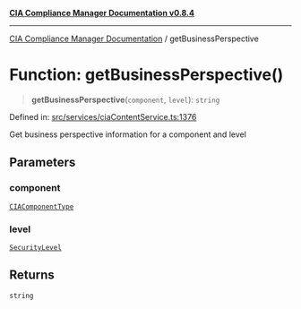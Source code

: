[**CIA Compliance Manager Documentation v0.8.4**](../README.md)

***

[CIA Compliance Manager Documentation](../globals.md) / getBusinessPerspective

# Function: getBusinessPerspective()

> **getBusinessPerspective**(`component`, `level`): `string`

Defined in: [src/services/ciaContentService.ts:1376](https://github.com/Hack23/cia-compliance-manager/blob/a6d8d6a2cab2160940b9a047208c12088d7e02cf/src/services/ciaContentService.ts#L1376)

Get business perspective information for a component and level

## Parameters

### component

[`CIAComponentType`](../type-aliases/CIAComponentType.md)

### level

[`SecurityLevel`](../type-aliases/SecurityLevel.md)

## Returns

`string`
